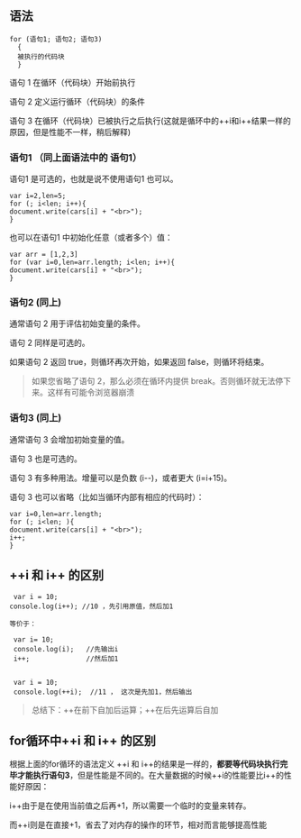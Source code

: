 ## 语法
```
for (语句1; 语句2; 语句3)
  {
  被执行的代码块
  }

```
语句 1 在循环（代码块）开始前执行

语句 2 定义运行循环（代码块）的条件

语句 3 在循环（代码块）已被执行之后执行(这就是循环中的++i和i++结果一样的原因，但是性能不一样，稍后解释)


### 语句1 （同上面语法中的 语句1）

语句1 是可选的，也就是说不使用语句1 也可以。
```
var i=2,len=5;
for (; i<len; i++){
document.write(cars[i] + "<br>");
}

```

也可以在语句1 中初始化任意（或者多个）值：
```
var arr = [1,2,3]
for (var i=0,len=arr.length; i<len; i++){
document.write(cars[i] + "<br>");
}
```
### 语句2 (同上)
通常语句 2 用于评估初始变量的条件。

语句 2 同样是可选的。

如果语句 2 返回 true，则循环再次开始，如果返回 false，则循环将结束。
> 如果您省略了语句 2，那么必须在循环内提供 break。否则循环就无法停下来。这样有可能令浏览器崩溃

### 语句3 (同上)
通常语句 3 会增加初始变量的值。

语句 3 也是可选的。

语句 3 有多种用法。增量可以是负数 (i--)，或者更大 (i=i+15)。

语句 3 也可以省略（比如当循环内部有相应的代码时）：

```
var i=0,len=arr.length;
for (; i<len; ){
document.write(cars[i] + "<br>");
i++;
}

```
## ++i 和 i++ 的区别
```
 var i = 10;
console.log(i++); //10 ，先引用原值，然后加1

等价于：

 var i= 10;
 console.log(i);   //先输出i
 i++;              //然后加1


 var i = 10;
 console.log(++i);  //11 ， 这次是先加1，然后输出

```
>总结下：++在前下自加后运算；++在后先运算后自加

## for循环中++i 和 i++ 的区别
根据上面的for循环的语法定义  ++i 和 i++的结果是一样的，**都要等代码块执行完毕才能执行语句3**，但是性能是不同的。在大量数据的时候++i的性能要比i++的性能好原因：

i++由于是在使用当前值之后再+1，所以需要一个临时的变量来转存。

而++i则是在直接+1，省去了对内存的操作的环节，相对而言能够提高性能



